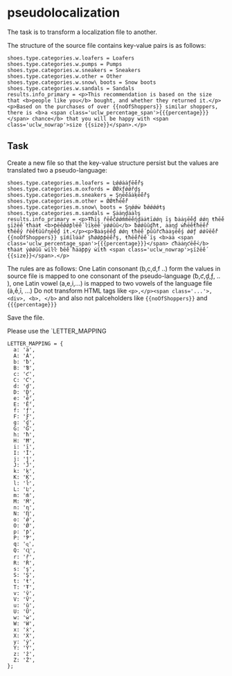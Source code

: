 # pseudolocalization

The task is to transform a localization file to another.

The structure of the source file contains key-value pairs is as follows:

```
shoes.type.categories.w.loafers = Loafers
shoes.type.categories.w.pumps = Pumps
shoes.type.categories.w.sneakers = Sneakers
shoes.type.categories.w.other = Other
shoes.type.categories.w.snow\ boots = Snow boots
shoes.type.categories.w.sandals = Sandals
results.info_primary = <p>This recommendation is based on the size that <b>people like you</b> bought, and whether they returned it.</p><p>Based on the purchases of over {{noOfShoppers}} similar shoppers, there is <b>a <span class='uclw_percentage_span'>{{{percentage}}}</span> chance</b> that you will be happy with <span class='uclw_nowrap'>size {{size}}</span>.</p>
```

## Task

Create a new file so that the key-value structure persist but the values are translated two a pseudo-language:
``` 
shoes.type.categories.m.loafers = Ŀǿǿȧȧƒḗḗřş
shoes.type.categories.m.oxfords = ǾǾẋƒǿǿřḓş
shoes.type.categories.m.sneakers = Şƞḗḗȧȧķḗḗřş
shoes.type.categories.m.other = ǾǾŧħḗḗř
shoes.type.categories.m.snow\ boots = Şƞǿǿẇ ƀǿǿǿǿŧş
shoes.type.categories.m.sandals = Şȧȧƞḓȧȧŀş
results.info_primary = <p>Ŧħīş řḗḗƈǿǿḿḿḗḗƞḓȧȧŧīǿǿƞ īş ƀȧȧşḗḗḓ ǿǿƞ ŧħḗḗ şīẑḗḗ ŧħȧȧŧ <b>ƥḗḗǿǿƥŀḗḗ ŀīķḗḗ ẏǿǿŭŭ</b> ƀǿǿŭŭɠħŧ, ȧȧƞḓ ẇħḗḗŧħḗḗř ŧħḗḗẏ řḗḗŧŭŭřƞḗḗḓ īŧ.</p><p>Ɓȧȧşḗḗḓ ǿǿƞ ŧħḗḗ ƥŭŭřƈħȧȧşḗḗş ǿǿƒ ǿǿṽḗḗř {{noOfShoppers}} şīḿīŀȧȧř şħǿǿƥƥḗḗřş, ŧħḗḗřḗḗ īş <b>ȧȧ <span class='uclw_percentage_span'>{{{percentage}}}</span> ƈħȧȧƞƈḗḗ</b> ŧħȧȧŧ ẏǿǿŭŭ ẇīŀŀ ƀḗḗ ħȧȧƥƥẏ ẇīŧħ <span class='uclw_nowrap'>şīẑḗḗ {{size}}</span>.</p>
```

The rules are as follows: One Latin consonant (b,c,d,f ..)  form the values in source file is mapped to one consonant of the pseudo-language (ƀ,ƈ,ḓ,ƒ, .. ), one Latin vowel (a,e,i,...) is mapped to two vowels of the language file (ȧ,ḗ,ī, ...)
Do not transform HTML tags like `<p>,</p><span class='...'>, <div>, <b>, </b>` and also not palceholders like `{{noOfShoppers}}` and  `{{{percentage}}}`

Save the file.

Please use the `LETTER_MAPPING

```
LETTER_MAPPING = {
  a: 'ȧ',
  A: 'Ȧ',
  b: 'ƀ',
  B: 'Ɓ',
  c: 'ƈ',
  C: 'Ƈ',
  d: 'ḓ',
  D: 'Ḓ',
  e: 'ḗ',
  E: 'Ḗ',
  f: 'ƒ',
  F: 'Ƒ',
  g: 'ɠ',
  G: 'Ɠ',
  h: 'ħ',
  H: 'Ħ',
  i: 'ī',
  I: 'Ī',
  j: 'ĵ',
  J: 'Ĵ',
  k: 'ķ',
  K: 'Ķ',
  l: 'ŀ',
  L: 'Ŀ',
  m: 'ḿ',
  M: 'Ḿ',
  n: 'ƞ',
  N: 'Ƞ',
  o: 'ǿ',
  O: 'Ǿ',
  p: 'ƥ',
  P: 'Ƥ',
  q: 'ɋ',
  Q: 'Ɋ',
  r: 'ř',
  R: 'Ř',
  s: 'ş',
  S: 'Ş',
  t: 'ŧ',
  T: 'Ŧ',
  v: 'ṽ',
  V: 'Ṽ',
  u: 'ŭ',
  U: 'Ŭ',
  w: 'ẇ',
  W: 'Ẇ',
  x: 'ẋ',
  X: 'Ẋ',
  y: 'ẏ',
  Y: 'Ẏ',
  z: 'ẑ',
  Z: 'Ẑ',
};

```
